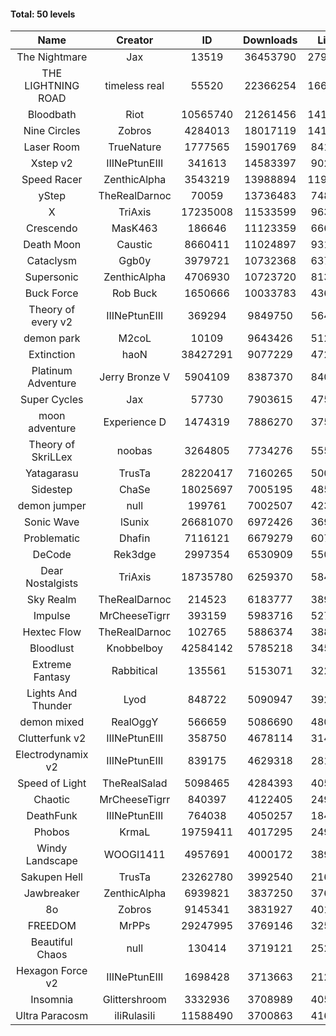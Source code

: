 #### Total: 50 levels

| Name | Creator | ID | Downloads | Likes |
|:---:|:---:|:---:|:---:|:---:|
| The Nightmare | Jax | 13519 | 36453790 | 2794679
| THE LIGHTNING ROAD | timeless real | 55520 | 22366254 | 1668598
| Bloodbath | Riot | 10565740 | 21261456 | 1414134
| Nine Circles | Zobros | 4284013 | 18017119 | 1419499
| Laser Room | TrueNature | 1777565 | 15901769 | 841323
| Xstep v2 | IIINePtunEIII | 341613 | 14583397 | 902822
| Speed Racer | ZenthicAlpha | 3543219 | 13988894 | 1190083
| yStep | TheRealDarnoc | 70059 | 13736483 | 748654
| X | TriAxis | 17235008 | 11533599 | 963748
| Crescendo | MasK463 | 186646 | 11123359 | 666847
| Death Moon  | Caustic | 8660411 | 11024897 | 931446
| Cataclysm | Ggb0y | 3979721 | 10732368 | 637712
| Supersonic | ZenthicAlpha | 4706930 | 10723720 | 813558
| Buck Force | Rob Buck | 1650666 | 10033783 | 436668
| Theory of every v2 | IIINePtunEIII | 369294 | 9849750 | 564542
| demon park | M2coL | 10109 | 9643426 | 512968
| Extinction | haoN | 38427291 | 9077229 | 472677
| Platinum Adventure | Jerry Bronze V | 5904109 | 8387370 | 840109
| Super Cycles | Jax | 57730 | 7903615 | 475733
| moon adventure | Experience D | 1474319 | 7886270 | 375310
| Theory of SkriLLex | noobas | 3264805 | 7734276 | 555626
| Yatagarasu  | TrusTa | 28220417 | 7160265 | 500328
| Sidestep | ChaSe | 18025697 | 7005195 | 485007
| demon jumper | null | 199761 | 7002507 | 423164
| Sonic Wave | lSunix | 26681070 | 6972426 | 369511
| Problematic | Dhafin | 7116121 | 6679279 | 607791
| DeCode | Rek3dge | 2997354 | 6530909 | 550169
| Dear Nostalgists | TriAxis | 18735780 | 6259370 | 584158
| Sky Realm | TheRealDarnoc | 214523 | 6183777 | 389007
| Impulse | MrCheeseTigrr | 393159 | 5983716 | 527857
| Hextec Flow | TheRealDarnoc | 102765 | 5886374 | 388976
| Bloodlust | Knobbelboy | 42584142 | 5785218 | 345245
| Extreme Fantasy | Rabbitical | 135561 | 5153071 | 322735
| Lights And Thunder | Lyod | 848722 | 5090947 | 392301
| demon mixed | RealOggY | 566659 | 5086690 | 480413
| Clutterfunk v2 | IIINePtunEIII | 358750 | 4678114 | 314744
| Electrodynamix v2 | IIINePtunEIII | 839175 | 4629318 | 281121
| Speed of Light | TheRealSalad | 5098465 | 4284393 | 405323
| Chaotic | MrCheeseTigrr | 840397 | 4122405 | 249566
| DeathFunk | IIINePtunEIII | 764038 | 4050257 | 184051
| Phobos | KrmaL | 19759411 | 4017295 | 249581
| Windy Landscape | WOOGI1411 | 4957691 | 4000172 | 389375
| Sakupen Hell | TrusTa | 23262780 | 3992540 | 216355
| Jawbreaker | ZenthicAlpha | 6939821 | 3837250 | 376132
| 8o | Zobros | 9145341 | 3831927 | 401256
| FREEDOM | MrPPs | 29247995 | 3769146 | 325156
| Beautiful Chaos | null | 130414 | 3719121 | 252116
| Hexagon Force v2 | IIINePtunEIII | 1698428 | 3713663 | 212703
| Insomnia | Glittershroom | 3332936 | 3708989 | 405341
| Ultra Paracosm | iIiRulasiIi | 11588490 | 3700863 | 416344
